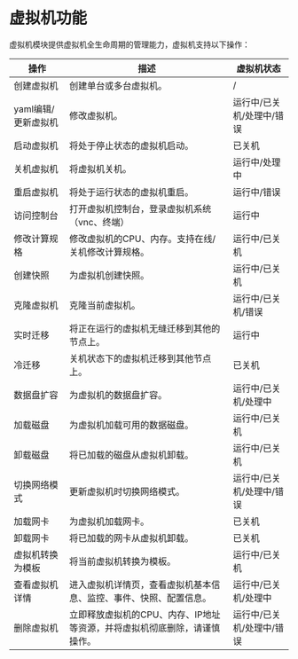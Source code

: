 # 虚拟机功能

虚拟机模块提供虚拟机全生命周期的管理能力，虚拟机支持以下操作：

| 操作 | 描述 | 虚拟机状态 |
| --- | ---- | -------- |
| 创建虚拟机| 创建单台或多台虚拟机。| / |
| yaml编辑/更新虚拟机| 修改虚拟机。| 运行中/已关机/处理中/错误|
| 启动虚拟机| 将处于停止状态的虚拟机启动。| 已关机|
| 关机虚拟机| 将虚拟机关机。| 运行中/处理中|
| 重启虚拟机| 将处于运行状态的虚拟机重启。| 运行中/错误|
| 访问控制台| 打开虚拟机控制台，登录虚拟机系统（vnc、终端）| 运行中|
| 修改计算规格| 修改虚拟机的CPU、内存。支持在线/关机修改计算规格。| 运行中/已关机|
| 创建快照| 为虚拟机创建快照。| 运行中/已关机|
| 克隆虚拟机| 克隆当前虚拟机。| 运行中/已关机/错误|
| 实时迁移| 将正在运行的虚拟机无缝迁移到其他的节点上。 | 运行中|
| 冷迁移 | 关机状态下的虚拟机迁移到其他节点上。 | 已关机 |
| 数据盘扩容| 为虚拟机的数据盘扩容。| 运行中/已关机/处理中|
| 加载磁盘| 为虚拟机加载可用的数据磁盘。| 运行中/已关机|
| 卸载磁盘| 将已加载的磁盘从虚拟机卸载。| 运行中/已关机|
| 切换网络模式 | 更新虚拟机时切换网络模式。 | 运行中/已关机/处理中/错误 |
| 加载网卡| 为虚拟机加载网卡。| 已关机|
| 卸载网卡| 将已加载的网卡从虚拟机卸载。| 已关机|
| 虚拟机转换为模板| 将当前虚拟机转换为模板。| 运行中/已关机|
| 查看虚拟机详情| 进入虚拟机详情页，查看虚拟机基本信息、监控、事件、快照、配置信息。| 运行中/已关机/处理中|
| 删除虚拟机| 立即释放虚拟机的CPU、内存、IP地址等资源，并将虚拟机彻底删除，请谨慎操作。| 运行中/已关机/处理中/错误|
